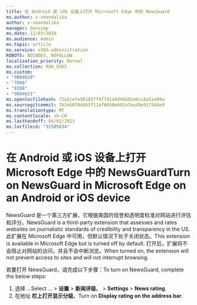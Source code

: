 ```yaml
---
title: 在 Android 或 iOS 设备上打开 Microsoft Edge 中的 NewsGuard
ms.author: v-smandalika
author: v-smandalika
manager: dansimp
ms.date: 12/03/2020
ms.audience: Admin
ms.topic: article
ms.service: o365-administration
ROBOTS: NOINDEX, NOFOLLOW
localization_priority: Normal
ms.collection: Adm_O365
ms.custom:
- "9004028"
- "7098"
- "8308"
- "9004621"
ms.openlocfilehash: 73e2cefe98185ff9f741e8d46b92ebcc8a5a499a
ms.sourcegitcommit: 7b2e5078dd65f11af6650e692a7ea48e91f544e0
ms.translationtype: MT
ms.contentlocale: zh-CN
ms.lasthandoff: 04/02/2021
ms.locfileid: "51505634"
---
```

# <a name="turn-on-newsguard-in-microsoft-edge-on-an-android-or-ios-device"></a><span data-ttu-id="d6928-102">在 Android 或 iOS 设备上打开 Microsoft Edge 中的 NewsGuard</span><span class="sxs-lookup"><span data-stu-id="d6928-102">Turn on NewsGuard in Microsoft Edge on an Android or iOS device</span></span>

<span data-ttu-id="d6928-103">NewsGuard 是一个第三方扩展，它根据美国的信誉和透明度标准对网站进行评估和评分。</span><span class="sxs-lookup"><span data-stu-id="d6928-103">NewsGuard is a third-party extension that assesses and rates websites on journalistic standards of credibility and transparency in the US.</span></span> <span data-ttu-id="d6928-104">此扩展在 Microsoft Edge 中可用，但默认情况下处于关闭状态。</span><span class="sxs-lookup"><span data-stu-id="d6928-104">This extension is available in Microsoft Edge but is turned off by default.</span></span> <span data-ttu-id="d6928-105">打开后，扩展将不会阻止对网站的访问，并且不会中断浏览。</span><span class="sxs-lookup"><span data-stu-id="d6928-105">When turned on, the extension will not prevent access to sites and will not interrupt browsing.</span></span>

<span data-ttu-id="d6928-106">若要打开 NewsGuard，请完成以下步骤：</span><span class="sxs-lookup"><span data-stu-id="d6928-106">To turn on NewsGuard, complete the below steps:</span></span>
1. <span data-ttu-id="d6928-107">选择 …</span><span class="sxs-lookup"><span data-stu-id="d6928-107">Select …</span></span><span data-ttu-id="d6928-108"> > **设置**  > **新闻评级**。</span><span class="sxs-lookup"><span data-stu-id="d6928-108"> > **Settings** > **News rating**.</span></span>
2. <span data-ttu-id="d6928-109">在地址 **栏上打开显示分级**。</span><span class="sxs-lookup"><span data-stu-id="d6928-109">Turn on **Display rating on the address bar**.</span></span>